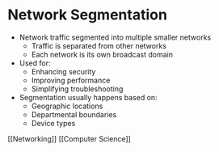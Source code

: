 # Network Segmentation

- Network traffic segmented into multiple smaller networks
  - Traffic is separated from other networks
  - Each network is its own broadcast domain
- Used for:
  - Enhancing security
  - Improving performance
  - Simplifying troubleshooting
- Segmentation usually happens based on:
  - Geographic locations
  - Departmental boundaries
  - Device types

[[Networking]] [[Computer Science]]

